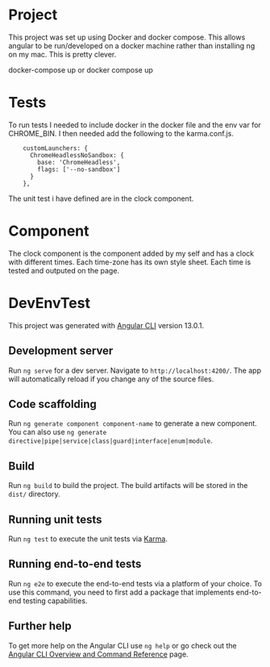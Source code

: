 # Project
This project was set up using Docker and docker compose.  This allows angular to be run/developed on a docker machine rather than installing ng on my mac.  This is pretty clever.

docker-compose up 
or
docker compose up 

# Tests
To run tests I needed to include docker in the docker file and the env var for CHROME_BIN.  I then needed add the following to the karma.conf.js. 
```
    customLaunchers: {
      ChromeHeadlessNoSandbox: {
        base: 'ChromeHeadless',
        flags: ['--no-sandbox']
      }
    },
```

The unit test i have defined are in the clock component.

# Component
The clock component is the component added by my self and has a clock with different times.  Each time-zone has its own style sheet. Each time is tested and outputed on the page.  

# DevEnvTest

This project was generated with [Angular CLI](https://github.com/angular/angular-cli) version 13.0.1.

## Development server

Run `ng serve` for a dev server. Navigate to `http://localhost:4200/`. The app will automatically reload if you change any of the source files.

## Code scaffolding

Run `ng generate component component-name` to generate a new component. You can also use `ng generate directive|pipe|service|class|guard|interface|enum|module`.

## Build

Run `ng build` to build the project. The build artifacts will be stored in the `dist/` directory.

## Running unit tests

Run `ng test` to execute the unit tests via [Karma](https://karma-runner.github.io).

## Running end-to-end tests

Run `ng e2e` to execute the end-to-end tests via a platform of your choice. To use this command, you need to first add a package that implements end-to-end testing capabilities.

## Further help

To get more help on the Angular CLI use `ng help` or go check out the [Angular CLI Overview and Command Reference](https://angular.io/cli) page.
